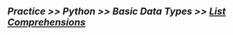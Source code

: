 ## ***Practice >> Python >> Basic Data Types >> [List Comprehensions](https://www.hackerrank.com/challenges/list-comprehensions/problem)***